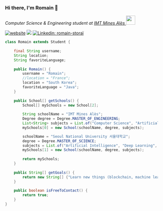 ### Hi there, I'm Romain 👋

<p><em>Computer Science & Engineering student at <a href="https://www.imt-mines-ales.fr/">IMT Mines Alès
</a><img src="https://media.giphy.com/media/WUlplcMpOCEmTGBtBW/giphy.gif" width="30"> 
</em></p>

[![website](https://img.shields.io/badge/Website-46a2f1.svg?&style=flat-square&logo=Brave&logoColor=white&link=https://rstr.fr/)](https://rstr.fr/)
![](https://visitor-badge.glitch.me/badge?page_id=RomainStorai.RomainStorai)
[![Linkedin: romain-storaï](https://img.shields.io/badge/-Romain-blue?style=flat-square&logo=Linkedin&logoColor=white&link=https://www.linkedin.com/in/romain-storaï/)](https://www.linkedin.com/in/romain-storaï/)

```java
class Romain extends Student {
    
    final String username;
    String location;
    String favoriteLanguage;
    
    public Romain() {
        username = "Romain";
        //location = "France";
        location = "South Korea";
        favoriteLanguage = "Java";
    }
    
    public School[] getSchools() {
        School[] mySchools = new School[2];
        
        String schoolName = "IMT Mines Alès";
        Degree degree = Degree.MASTER_OF_ENGINEERING;
        List<String> subjects = List.of("Computer Science", "Artificial Intelligence", "General Engineering");
        mySchools[0] = new School(schoolName, degree, subjects);

        schoolName = "Seoul National University 서울대학교";
        degree = Degree.MASTER_OF_SCIENCE;
        subjects = List.of("Artificial Intelligence", "Deep Learning", "Natural Language Processing");
        mySchools[1] = new School(schoolName, degree, subjects);
        
        return mySchools;
    }
    
    public String[] getGoals() {
        return new String[] {"Learn new things (blockchain, machine learning, hacking)", "Contribute to OpenSource"};
    }
    
    public boolean isFreeToContact() {
        return true;
    }
}
```

<!--
**RomainStorai/RomainStorai** is a ✨ _special_ ✨ repository because its `README.md` (this file) appears on your GitHub profile.

Here are some ideas to get you started:

- 🔭 I’m currently working on ...
- 🌱 I’m currently learning ...
- 👯 I’m looking to collaborate on ...
- 🤔 I’m looking for help with ...
- 💬 Ask me about ...
- 📫 How to reach me: ...
- 😄 Pronouns: ...
- ⚡ Fun fact: ...
-->
